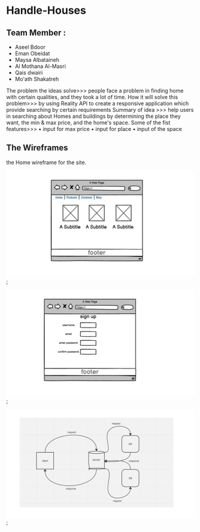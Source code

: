 # Handle-Houses
## **Team Member** :
- Aseel Bdoor
- Eman Obeidat
- Maysa Albataineh
- Al Mothana Al-Masri
- Qais dwairi
- Mo'ath Shakatreh

The problem the ideas solve>>>
people face a problem in finding home with certain qualities, and they took a lot of time.
How it will solve this problem>>>
by using Reality API to create a responsive application which provide searching by certain requirements
Summary of idea >>>
help users in searching about Homes and buildings by determining the place they want, the min & max price, and the home's space.
Some of the fist features>>>
•	input for max price
•	input for place
•	input of the space

## The Wireframes

the Home wireframe for the site.

![HomeWireframe](./pics/home.jpg);

![SignUpWireframe](./pics/signup.jpg);

![WRRC](./pics/WRRC.jpg);

